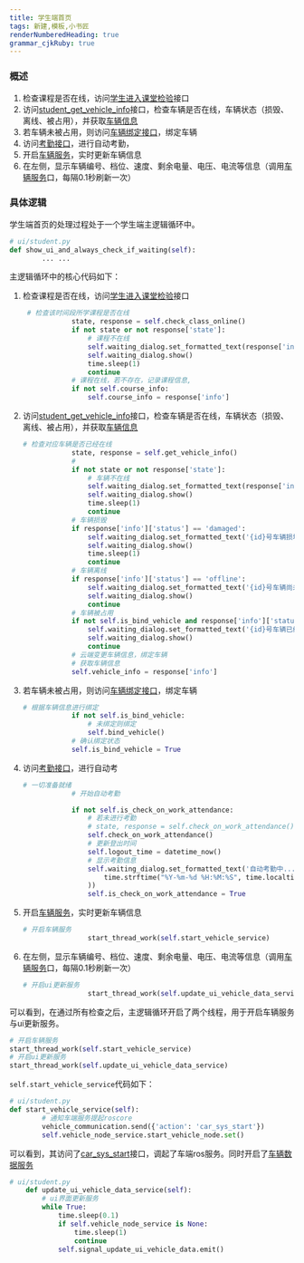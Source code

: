 ```yaml
---
title: 学生端首页
tags: 新建,模板,小书匠
renderNumberedHeading: true
grammar_cjkRuby: true
---
```


### 概述
1. 检查课程是否在线，访问[学生进入课堂检验](http://192.168.10.106:8080/project/3?p=156)接口
2. 访问[student_get_vehicle_info](http://192.168.10.106:8080/project/3?p=157)接口，检查车辆是否在线，车辆状态（损毁、离线、被占用），并获取[车辆信息](http://192.168.10.106:8080/project/3?p=157)
3. 若车辆未被占用，则访问[车辆绑定接口](http://192.168.10.106:8080/project/3?p=158)，绑定车辆
4. 访问[考勤接口](http://192.168.10.106:8080/project/3?p=159)，进行自动考勤，
5. 开启[车辆服务](http://192.168.10.106:8080/project/3?p=297)，实时更新车辆信息
6. 在左侧，显示车辆编号、档位、速度、剩余电量、电压、电流等信息（调用[车辆服务](http://192.168.10.106:8080/project/3?p=297)口，每隔0.1秒刷新一次）


### 具体逻辑
学生端首页的处理过程处于一个学生端主逻辑循环中。

``` py
# ui/student.py
def show_ui_and_always_check_if_waiting(self):
        ... ...
```
主逻辑循环中的核心代码如下：
1. 检查课程是否在线，访问[学生进入课堂检验](http://192.168.10.106:8080/project/3?p=156)接口
	``` py
	 # 检查该时间段所学课程是否在线
				state, response = self.check_class_online()
				if not state or not response['state']:
					# 课程不在线
					self.waiting_dialog.set_formatted_text(response['info']['detail'])
					self.waiting_dialog.show()
					time.sleep(1)
					continue
				# 课程在线，若不存在，记录课程信息,
				if not self.course_info:
					self.course_info = response['info']
	```
1. 访问[student_get_vehicle_info](http://192.168.10.106:8080/project/3?p=157)接口，检查车辆是否在线，车辆状态（损毁、离线、被占用），并获取[车辆信息](http://192.168.10.106:8080/project/3?p=157)
	``` py
	# 检查对应车辆是否已经在线
				state, response = self.get_vehicle_info()
				#
				if not state or not response['state']:
					# 车辆不在线
					self.waiting_dialog.set_formatted_text(response['info']['detail'])
					self.waiting_dialog.show()
					time.sleep(1)
					continue
				# 车辆损毁
				if response['info']['status'] == 'damaged':
					self.waiting_dialog.set_formatted_text('{id}号车辆损坏，请寻求老师帮助'.format(id=response['info']['id']))
					self.waiting_dialog.show()
					time.sleep(1)
					continue
				# 车辆离线
				if response['info']['status'] == 'offline':
					self.waiting_dialog.set_formatted_text('{id}号车辆尚未启动，请等待'.format(id=response['info']['id']))
					self.waiting_dialog.show()
					continue
				# 车辆被占用
				if not self.is_bind_vehicle and response['info']['status'] == 'bind':
					self.waiting_dialog.set_formatted_text('{id}号车辆已经被他人占用，请寻求老师帮助'.format(id=response['info']['id']))
					self.waiting_dialog.show()
					continue
				# 云端变更车辆信息，绑定车辆
				# 获取车辆信息
				self.vehicle_info = response['info']
	```
3. 若车辆未被占用，则访问[车辆绑定接口](http://192.168.10.106:8080/project/3?p=158)，绑定车辆
	``` py
	# 根据车辆信息进行绑定
				if not self.is_bind_vehicle:
					# 未绑定则绑定
					self.bind_vehicle()
				# 确认绑定状态
				self.is_bind_vehicle = True
	```
4. 访问[考勤接口](http://192.168.10.106:8080/project/3?p=159)，进行自动考
	``` py
	# 一切准备就绪
				# 开始自动考勤

				if not self.is_check_on_work_attendance:
					# 若未进行考勤
					# state, response = self.check_on_work_attendance()
					self.check_on_work_attendance()
					# 更新登出时间
					self.logout_time = datetime_now()
					# 显示考勤信息
					self.waiting_dialog.set_formatted_text('自动考勤中...,登录时间为：{}'.format(
						time.strftime("%Y-%m-%d %H:%M:%S", time.localtime())
					))
					self.is_check_on_work_attendance = True
	```
5. 开启[车辆服务](http://192.168.10.106:8080/project/3?p=297)，实时更新车辆信息
	``` py
	# 开启车辆服务
					start_thread_work(self.start_vehicle_service)
	```
6. 在左侧，显示车辆编号、档位、速度、剩余电量、电压、电流等信息（调用[车辆服务](http://192.168.10.106:8080/project/3?p=297)口，每隔0.1秒刷新一次）
	``` py
	# 开启ui更新服务
					start_thread_work(self.update_ui_vehicle_data_service)
	```

可以看到，在通过所有检查之后，主逻辑循环开启了两个线程，用于开启车辆服务与ui更新服务。

``` py
# 开启车辆服务
start_thread_work(self.start_vehicle_service)
# 开启ui更新服务
start_thread_work(self.update_ui_vehicle_data_service)
```
`self.start_vehicle_service`代码如下：

``` py
# ui/student.py
def start_vehicle_service(self):
        # 通知车端服务提起roscore
        vehicle_communication.send({'action': 'car_sys_start'})
        self.vehicle_node_service.start_vehicle_node.set()
```
可以看到，其访问了[car_sys_start](http://192.168.10.106:8080/project/3?p=197)接口，调起了车端ros服务。同时开启了[车辆数据服务](http://192.168.10.106:8080/project/3?p=297)

``` py
# ui/student.py
    def update_ui_vehicle_data_service(self):
        # ui界面更新服务
        while True:
            time.sleep(0.1)
            if self.vehicle_node_service is None:
                time.sleep(1)
                continue
            self.signal_update_ui_vehicle_data.emit()
```